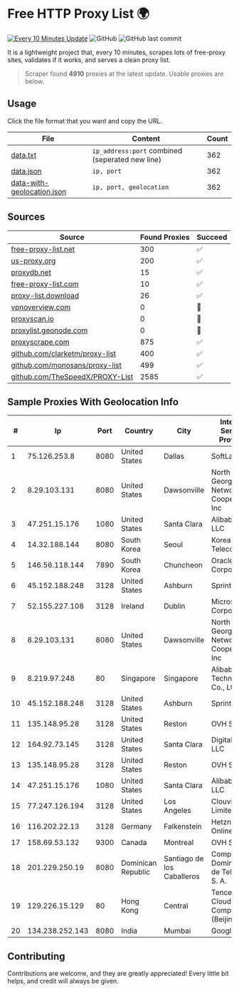 
# Free HTTP Proxy List 🌍

[![Every 10 Minutes Update](https://github.com/mertguvencli/http-proxy-list/actions/workflows/main.yml/badge.svg?branch=main)](https://github.com/mertguvencli/http-proxy-list/actions/workflows/main.yml)
![GitHub](https://img.shields.io/github/license/mertguvencli/http-proxy-list)
![GitHub last commit](https://img.shields.io/github/last-commit/mertguvencli/http-proxy-list)

It is a lightweight project that, every 10 minutes, scrapes lots of free-proxy sites, validates if it works, and serves a clean proxy list.


> Scraper found **4910** proxies at the latest update. Usable proxies are below.

## Usage

Click the file format that you want and copy the URL.


|File|Content|Count|
|----|-------|-----|
|[data.txt](https://raw.githubusercontent.com/mertguvencli/http-proxy-list/main/proxy-list/data.txt)|`ip_address:port` combined (seperated new line)|362|
|[data.json](https://raw.githubusercontent.com/mertguvencli/http-proxy-list/main/proxy-list/data.json)|`ip, port`|362|
|[data-with-geolocation.json](https://raw.githubusercontent.com/mertguvencli/http-proxy-list/main/proxy-list/data-with-geolocation.json)|`ip, port, geolocation`|362|

## Sources

|Source|Found Proxies|Succeed|
|------|-------------|-------|
|[free-proxy-list.net](https://free-proxy-list.net)|300|✅|
|[us-proxy.org](https://www.us-proxy.org)|200|✅|
|[proxydb.net](http://proxydb.net)|15|✅|
|[free-proxy-list.com](https://free-proxy-list.com/?page=&port=&type%5B%5D=http&type%5B%5D=https&up_time=0&search=Search)|10|✅|
|[proxy-list.download](https://www.proxy-list.download/HTTP)|26|✅|
|[vpnoverview.com](https://vpnoverview.com/privacy/anonymous-browsing/free-proxy-servers)|0|🚫|
|[proxyscan.io](https://www.proxyscan.io)|0|🚫|
|[proxylist.geonode.com](https://proxylist.geonode.com/api/proxy-list?limit=300&page=1&sort_by=lastChecked&sort_type=desc&protocols=http,https)|0|🚫|
|[proxyscrape.com](https://api.proxyscrape.com/v2/?request=displayproxies&protocol=http&timeout=10000&country=all&ssl=all&anonymity=all)|875|✅|
|[github.com/clarketm/proxy-list](https://raw.githubusercontent.com/clarketm/proxy-list/master/proxy-list-raw.txt)|400|✅|
|[github.com/monosans/proxy-list](https://raw.githubusercontent.com/monosans/proxy-list/main/proxies/http.txt)|499|✅|
|[github.com/TheSpeedX/PROXY-List](https://raw.githubusercontent.com/TheSpeedX/PROXY-List/master/http.txt)|2585|✅|


## Sample Proxies With Geolocation Info

|#|Ip|Port|Country|City|Internet Service Provider|
|-|--|----|-------|----|-------------------------|
|1|75.126.253.8|8080|United States|Dallas|SoftLayer|
|2|8.29.103.131|8080|United States|Dawsonville|North Georgia Network Cooperative, Inc|
|3|47.251.15.176|1080|United States|Santa Clara|Alibaba.com LLC|
|4|14.32.188.144|8080|South Korea|Seoul|Korea Telecom|
|5|146.56.118.144|7890|South Korea|Chuncheon|Oracle Corporation|
|6|45.152.188.248|3128|United States|Ashburn|Sprint|
|7|52.155.227.108|3128|Ireland|Dublin|Microsoft Corporation|
|8|8.29.103.131|8080|United States|Dawsonville|North Georgia Network Cooperative, Inc|
|9|8.219.97.248|80|Singapore|Singapore|Alibaba (US) Technology Co., Ltd.|
|10|45.152.188.248|3128|United States|Ashburn|Sprint|
|11|135.148.95.28|3128|United States|Reston|OVH SAS|
|12|164.92.73.145|3128|United States|Santa Clara|DigitalOcean, LLC|
|13|135.148.95.28|3128|United States|Reston|OVH SAS|
|14|47.251.15.176|1080|United States|Santa Clara|Alibaba.com LLC|
|15|77.247.126.194|3128|United States|Los Angeles|Clouvider Limited|
|16|116.202.22.13|3128|Germany|Falkenstein|Hetzner Online GmbH|
|17|158.69.53.132|9300|Canada|Montreal|OVH SAS|
|18|201.229.250.19|8080|Dominican Republic|Santiago de los Caballeros|Compañía Dominicana de Teléfonos S. A.|
|19|129.226.15.129|80|Hong Kong|Central|Tencent Cloud Computing (Beijing) Co|
|20|134.238.252.143|8080|India|Mumbai|Google LLC|



## Contributing

Contributions are welcome, and they are greatly appreciated! Every
little bit helps, and credit will always be given.

